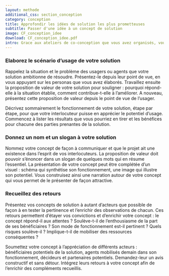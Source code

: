 ```yaml
---
layout: methode
additional_css: section_conception
category: conception
title: Approfondir les idées de solution les plus prometteuses
subtitle: Passer d'une idée à un concept de solution
image: CF_conception_idee
download: CF_conception_idee.pdf
intro: Grace aux ateliers de co-conception que vous avez organisés, vous disposez d’idées de solution innovantes susceptibles de répondre à l’objectif de votre projet. Dès lors qu’elles seront approfondies, vous disposerez d’un véritable concept de solution, assorti d’un récit pour le présenter et recueillir les observations de tous les acteurs de votre future solution. 
---
```


### Elaborez le scénario d’usage de votre solution 
Rappelez la situation et le problème des usagers ou agents que votre solution ambitionne de résoudre. Présentez-le depuis leur point de vue, en vous appuyant sur les personas que vous avez élaborés. 
Travaillez ensuite la proposition de valeur de votre solution pour souligner : pourquoi répond-elle à la situation établie, comment contribue-t-elle à l’améliorer. A nouveau, présentez cette proposition de valeur depuis le point de vue de l’usager. 

Décrivez sommairement le fonctionnement de votre solution, étape par étape, pour que votre interlocuteur puisse en apprécier le potentiel d’usage. 
Commencez à lister les résultats que vous pourriez en tirer et les bénéfices pour chacune des parties prenantes de la solution. 

### Donnez un nom et un slogan à votre solution 
Nommez votre concept de façon à communiquer et que le projet ait une existence dans l’esprit de vos interlocuteurs. La proposition de valeur doit pouvoir s’énoncer dans un slogan de quelques mots qui en résume l’essentiel. La présentation de votre concept peut être complétée d’un visuel : schéma qui synthétise son fonctionnement, une image qui illustre son potentiel.  Vous construisez ainsi une narration autour de votre concept qui vous permet de le présenter de façon attractive. 

### Recueillez des retours 
Présentez vos concepts de solution à autant d’acteurs que possible de façon à en tester la pertinence et l’enrichir des observations de chacun. Ces retours permettent d’étayer vos convictions et d’enrichir votre concept : le concept répond-il aux attentes ? Soulève-t-il de l’enthousiasme de la part de ses bénéficiaires ? Son mode de fonctionnement est-il pertinent ? Quels risques soulève-il ? Implique-t-il de mobiliser des ressources conséquentes ?  

Soumettez votre concept à l’appréciation de différents acteurs : bénéficiaires potentiels de la solution, agents mobilisés demain dans son fonctionnement, décideurs et partenaires potentiels. Demandez-leur un avis constructif et sans détour. Intégrez leurs retours à votre concept afin de l’enrichir des compléments recueillis.